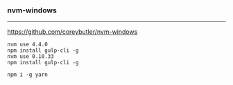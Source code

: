### nvm-windows
---
https://github.com/coreybutler/nvm-windows

```
nvm use 4.4.0
npm install gulp-cli -g
nvm use 0.10.33
npm install gulp-cli -g

npm i -g yarn
```

```
```

```
```


